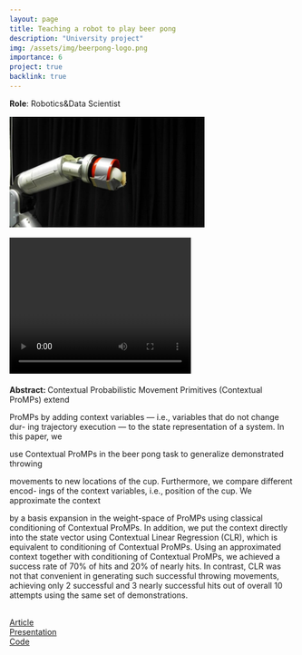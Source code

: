 ```yaml
---
layout: page
title: Teaching a robot to play beer pong
description: "University project"
img: /assets/img/beerpong-logo.png
importance: 6
project: true
backlink: true
---
```

<b>Role</b>: Robotics&Data Scientist

<div class="row d-flex justify-content-center">
    <img class="img-fluid rounded z-depth-1" src="/assets/img/beerpong-logo.png" alt="" title="Beer pong"/>
</div>
<p></p>
<div class="row d-flex justify-content-center">
  <video width="320" height="240" controls>
    <source src="/assets/videos/Contextual ProMPs.mp4" type="video/mp4">
</video>
</div>
<div class="row">
    <div class="col-sm mt-2 mt-md-0">
    <br>
        <b>Abstract: </b>Contextual Probabilistic Movement Primitives (Contextual ProMPs) extend

ProMPs by adding context variables — i.e., variables that do not change dur-
ing trajectory execution — to the state representation of a system. In this paper, we

use Contextual ProMPs in the beer pong task to generalize demonstrated throwing

movements to new locations of the cup. Furthermore, we compare different encod-
ings of the context variables, i.e., position of the cup. We approximate the context

by a basis expansion in the weight-space of ProMPs using classical conditioning of
Contextual ProMPs. In addition, we put the context directly into the state vector
using Contextual Linear Regression (CLR), which is equivalent to conditioning of
Contextual ProMPs. Using an approximated context together with conditioning
of Contextual ProMPs, we achieved a success rate of 70% of hits and 20% of
nearly hits. In contrast, CLR was not that convenient in generating such successful
throwing movements, achieving only 2 successful and 3 nearly successful hits out
of overall 10 attempts using the same set of demonstrations. <br><br>
    </div>
</div>
<a target="_blank" rel="noopener noreferrer" href="/assets/pdf/robopong_article.pdf">Article</a><br>
<a target="_blank" rel="noopener noreferrer" href="/assets/pdf/robopong.pdf">Presentation</a><br>
<a target="_blank" rel="noopener noreferrer" href="https://github.com/trojan03/contextual-promp">Code</a>

